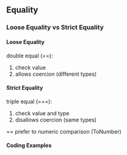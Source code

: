 ## Equality 

### Loose Equality vs Strict Equality 

#### Loose Equality 
double equal (==):
1. check value
2. allows coercion (different types)
   
#### Strict Equality 
triple equal (===):
1. check value and type
2. disallows coercion (same types)

== prefer to numeric comparison (ToNumber)
#### Coding Examples
```javascript

```

